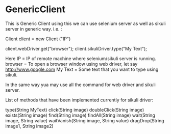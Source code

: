 # GenericClient

This is Generic Client using this we can use selenium server as well as sikuli server in generic way. i.e. : 

Client client = new Client ("IP")

client.webDriver.get("browser");
client.sikuliDriver.type("My Text");

Here 
IP = IP of remote machine where selenium/sikuli server is running.
browser = To open a browser window using web driver, let say http://www.google.com
My Text = Some text that you want to type using sikuli.

In the same way yua may use all the command for web driver and sikuli server.

List of methods that have been implemented currently for sikuli driver: 

type(String MyText)
click(String image)
doubleClick(String image)
exists(String image)
find(String image)
findAll(String image)
wait(String image, String value)
waitVanish(String image, String value)
dragDrop(String image1, String image2)
